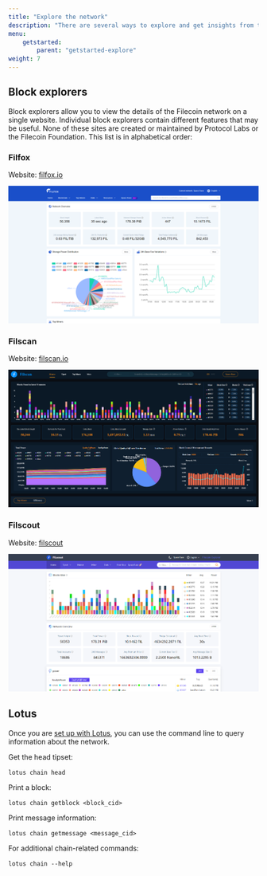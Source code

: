 ```yaml
---
title: "Explore the network"
description: "There are several ways to explore and get insights from the Filecoin network."
menu:
    getstarted:
        parent: "getstarted-explore"
weight: 7
---
```


## Block explorers

Block explorers allow you to view the details of the Filecoin network on a single website. Individual block explorers contain different features that may be useful. None of these sites are created or maintained by Protocol Labs or the Filecoin Foundation. This list is in alphabetical order:

### Filfox

Website: [filfox.io](https://filfox.io)

![](filfox.png)

### Filscan

Website: [filscan.io](https://filscan.io)

![](filscan.png)

### Filscout

Website: [filscout](https://filscout.io)

![](filscout.png)

## Lotus

Once you are [set up with Lotus](https://lotus.filecoin.io), you can use the command line to query information about the network.

Get the head tipset:

```shell
lotus chain head
```

Print a block:

```shell
lotus chain getblock <block_cid>
```

Print message information:

```shell
lotus chain getmessage <message_cid>
```

For additional chain-related commands:

```shell
lotus chain --help
```

